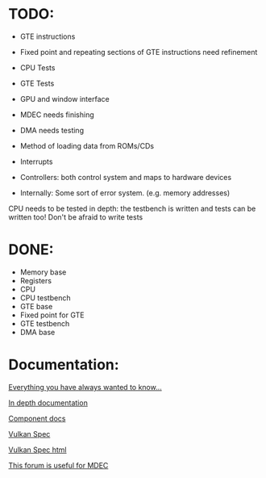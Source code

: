 # TODO:

* GTE instructions
* Fixed point and repeating sections of GTE instructions need refinement
* CPU Tests
* GTE Tests
* GPU and window interface
* MDEC needs finishing
* DMA needs testing
* Method of loading data from ROMs/CDs
* Interrupts
* Controllers: both control system and maps to hardware devices

* Internally: Some sort of error system. (e.g. memory addresses)

CPU needs to be tested in depth: the testbench is written and tests can be written too! Don't be afraid to write tests


# DONE:

* Memory base
* Registers
* CPU
* CPU testbench
* GTE base
* Fixed point for GTE
* GTE testbench
* DMA base


# Documentation:

[Everything you have always wanted to know...](http://gamehacking.org/faqs/PSX.pdf)

[In depth documentation](http://problemkaputt.de/psx-spx.htm)

[Component docs](http://psx.rules.org/psxrul2.shtml)

[Vulkan Spec](https://www.khronos.org/registry/vulkan/specs/1.0/pdf/vkspec.pdf)

[Vulkan Spec html](https://www.khronos.org/registry/vulkan/specs/1.0/xhtml/vkspec.html)

[This forum is useful for MDEC](http://www.psxdev.net/forum/viewtopic.php?f=70&t=551&start=20)
